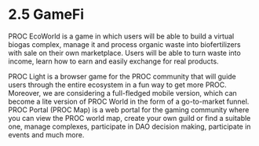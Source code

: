# 2.5 GameFi

PROC EcoWorld is a game in which users will be able to build a virtual biogas complex, manage it and process organic waste into biofertilizers with sale on their own marketplace. Users will be able to turn waste into income, learn how to earn and easily exchange for real products.

PROC Light is a browser game for the PROC community that will guide users through the entire ecosystem in a fun way to get more PROC. Moreover, we are considering a full-fledged mobile version, which can become a lite version of PROC World in the form of a go-to-market funnel. PROC Portal (PROC Map) is a web portal for the gaming community where you can view the PROC world map, create your own guild or find a suitable one, manage complexes, participate in DAO decision making, participate in events and much more.



